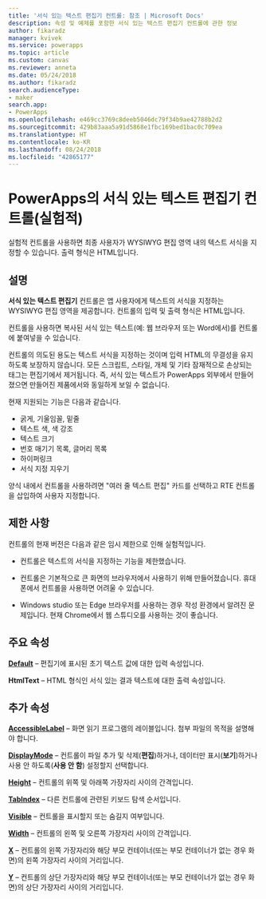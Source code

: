 ```yaml
---
title: '서식 있는 텍스트 편집기 컨트롤: 참조 | Microsoft Docs'
description: 속성 및 예제를 포함한 서식 있는 텍스트 편집기 컨트롤에 관한 정보
author: fikaradz
manager: kvivek
ms.service: powerapps
ms.topic: article
ms.custom: canvas
ms.reviewer: anneta
ms.date: 05/24/2018
ms.author: fikaradz
search.audienceType:
- maker
search.app:
- PowerApps
ms.openlocfilehash: e469cc3769c8deeb5046dc79f34b9ae42788b2d2
ms.sourcegitcommit: 429b83aaa5a91d5868e1fbc169bed1bac0c709ea
ms.translationtype: HT
ms.contentlocale: ko-KR
ms.lasthandoff: 08/24/2018
ms.locfileid: "42865177"
---
```

# <a name="rich-text-editor-control-experimental-in-powerapps"></a>PowerApps의 서식 있는 텍스트 편집기 컨트롤(실험적)
실험적 컨트롤을 사용하면 최종 사용자가 WYSIWYG 편집 영역 내의 텍스트 서식을 지정할 수 있습니다.  출력 형식은 HTML입니다.

## <a name="description"></a>설명
**서식 있는 텍스트 편집기** 컨트롤은 앱 사용자에게 텍스트의 서식을 지정하는 WYSIWYG 편집 영역을 제공합니다.  컨트롤의 입력 및 출력 형식은 HTML입니다.

컨트롤을 사용하면 복사된 서식 있는 텍스트(예: 웹 브라우저 또는 Word에서)를 컨트롤에 붙여넣을 수 있습니다.  

컨트롤의 의도된 용도는 텍스트 서식을 지정하는 것이며 입력 HTML의 무결성을 유지하도록 보장하지 않습니다.  모든 스크립트, 스타일, 개체 및 기타 잠재적으로 손상되는 태그는 편집기에서 제거됩니다.  즉, 서식 있는 텍스트가 PowerApps 외부에서 만들어졌으면 만들어진 제품에서와 동일하게 보일 수 없습니다.

현재 지원되는 기능은 다음과 같습니다.
- 굵게, 기울임꼴, 밑줄
- 텍스트 색, 색 강조
- 텍스트 크기
- 번호 매기기 목록, 글머리 목록
- 하이퍼링크
- 서식 지정 지우기

양식 내에서 컨트롤을 사용하려면 "여러 줄 텍스트 편집" 카드를 선택하고 RTE 컨트롤을 삽입하여 사용자 지정합니다.

## <a name="limitations"></a>제한 사항
컨트롤의 현재 버전은 다음과 같은 임시 제한으로 인해 실험적입니다.
- 컨트롤은 텍스트의 서식을 지정하는 기능을 제한했습니다.  

- 컨트롤은 기본적으로 큰 화면의 브라우저에서 사용하기 위해 만들어졌습니다.  휴대폰에서 컨트롤을 사용하면 어려울 수 있습니다.

- Windows studio 또는 Edge 브라우저를 사용하는 경우 작성 환경에서 알려진 문제입니다.  현재 Chrome에서 웹 스튜디오를 사용하는 것이 좋습니다.


## <a name="key-properties"></a>주요 속성
**[Default](properties-core.md)** – 편집기에 표시된 초기 텍스트 값에 대한 입력 속성입니다.

**HtmlText** – HTML 형식인 서식 있는 결과 텍스트에 대한 출력 속성입니다.



## <a name="additional-properties"></a>추가 속성
**[AccessibleLabel](properties-accessibility.md)** – 화면 읽기 프로그램의 레이블입니다. 첨부 파일의 목적을 설명해야 합니다.

**[DisplayMode](properties-core.md)** – 컨트롤이 파일 추가 및 삭제(**편집**)하거나, 데이터만 표시(**보기**)하거나 사용 안 하도록(**사용 안 함**) 설정할지 선택합니다.

**[Height](properties-size-location.md)** – 컨트롤의 위쪽 및 아래쪽 가장자리 사이의 간격입니다.

**[TabIndex](properties-accessibility.md)** – 다른 컨트롤에 관련된 키보드 탐색 순서입니다.

**[Visible](properties-core.md)** – 컨트롤을 표시할지 또는 숨길지 여부입니다.

**[Width](properties-size-location.md)** – 컨트롤의 왼쪽 및 오른쪽 가장자리 사이의 간격입니다.

**[X](properties-size-location.md)** – 컨트롤의 왼쪽 가장자리와 해당 부모 컨테이너(또는 부모 컨테이너가 없는 경우 화면)의 왼쪽 가장자리 사이의 거리입니다.

**[Y](properties-size-location.md)** – 컨트롤의 상단 가장자리와 해당 부모 컨테이너(또는 부모 컨테이너가 없는 경우 화면)의 상단 가장자리 사이의 거리입니다.
